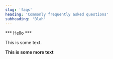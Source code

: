 ```yaml
---
slug: 'faqs'
heading: 'Commonly frequently asked questions'
subheading: 'Blah'
---
```


*** Hello ***

This is some text.

<faqs></faqs>

**This is some more text**